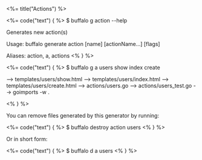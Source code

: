 <%= title("Actions") %>

<%= code("text") { %>
$ buffalo g action --help

Generates new action(s)

Usage:
  buffalo generate action [name] [actionName...] [flags]

Aliases:
  action, a, actions
<% } %>

<%= code("text") { %>
$ buffalo g a users show index create

--> templates/users/show.html
--> templates/users/index.html
--> templates/users/create.html
--> actions/users.go
--> actions/users_test.go
--> goimports -w .

<% } %>

You can remove files generated by this generator by running:

<%= code("text") { %>
$ buffalo destroy action users
<% } %>

Or in short form:

<%= code("text") { %>
$ buffalo d a users
<% } %>